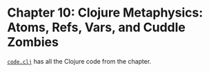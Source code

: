 # Chapter 10: Clojure Metaphysics: Atoms, Refs, Vars, and Cuddle Zombies

[`code.clj`](code.clj) has all the Clojure code from the chapter.
